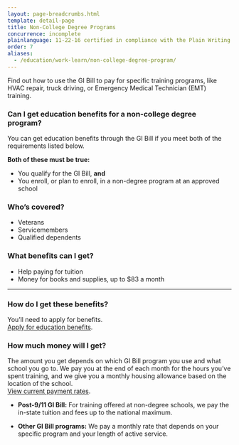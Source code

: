 ```yaml
---
layout: page-breadcrumbs.html
template: detail-page
title: Non-College Degree Programs
concurrence: incomplete
plainlanguage: 11-22-16 certified in compliance with the Plain Writing Act
order: 7
aliases:
  - /education/work-learn/non-college-degree-program/
---
```


<div class="va-introtext">

Find out how to use the GI Bill to pay for specific training programs, like HVAC repair, truck driving, or Emergency Medical Technician (EMT) training.

</div>


<div class="feature" markdown="1">

### Can I get education benefits for a non-college degree program?
You can get education benefits through the GI Bill if you meet both of the requirements listed below.

**Both of these must be true:**

- You qualify for the GI Bill, **and**
- You enroll, or plan to enroll, in a non-degree program at an approved school

### Who’s covered?
- Veterans
- Servicemembers
- Qualified dependents

</div>

### What benefits can I get?

- Help paying for tuition
- Money for books and supplies, up to $83 a month

-----

### How do I get these benefits?

You’ll need to apply for benefits. <br>
[Apply for education benefits](/education/how-to-apply/).

### How much money will I get?

The amount you get depends on which GI Bill program you use and what school you go to. We pay you at the end of each month for the hours you’ve spent training, and we give you a monthly housing allowance based on the location of the school. <br>
[View current payment rates](https://www.benefits.va.gov/gibill/resources/benefits_resources/rate_tables.asp).

- **Post-9/11 GI Bill:** For training offered at non-degree schools, we pay the in-state tuition and fees up to the national maximum.

- **Other GI Bill programs:** We pay a monthly rate that depends on your specific program and your length of active service.


